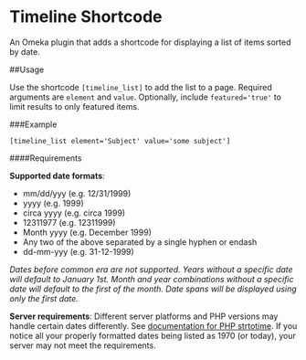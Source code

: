 # Timeline Shortcode
An Omeka plugin that adds a shortcode for displaying a list of items sorted by date.

##Usage

Use the shortcode `[timeline_list]` to add the list to a page. Required arguments are `element` and `value`. Optionally, include `featured='true'` to limit results to only featured items.

###Example

    [timeline_list element='Subject' value='some subject']

####Requirements

**Supported date formats**:
- mm/dd/yyy (e.g. 12/31/1999)
- yyyy (e.g. 1999)
- circa yyyy (e.g. circa 1999)
- 12311977 (e.g. 12311999)
- Month yyyy (e.g. December 1999)
- Any two of the above separated by a single hyphen or endash
- dd-mm-yyy (e.g. 31-12-1999)

_Dates before common era are not supported. Years without a specific date will default to January 1st. Month and year combinations without a specific date will default to the first of the month. Date spans will be displayed using only the first date._

**Server requirements**: Different server platforms and PHP versions may handle certain dates differently. See [documentation for PHP strtotime](https://secure.php.net/manual/en/function.strtotime.php). If you notice all your properly formatted dates being listed as 1970 (or today), your server may not meet the requirements.

